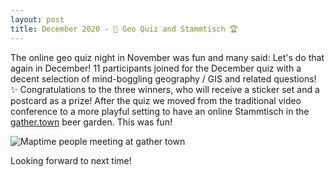 ```yaml
---
layout: post
title: December 2020 - 🏅 Geo Quiz and Stammtisch 🏆
---
```


The online geo quiz night in November was fun and many said: Let's do that again in December! 11 participants joined for the December quiz with a decent selection of mind-boggling geography / GIS and related questions! ✨ Congratulations to the three winners, who will receive a sticker set and a postcard as a prize! After the quiz we moved from the traditional video conference to a more playful setting to have an online Stammtisch in the [gather.town](https://gather.town/) beer garden. This was fun!

![Maptime people meeting at gather town](https://pbs.twimg.com/media/EpY0QC2XIAQZNMo?format=jpg&name=medium)

Looking forward to next time!
